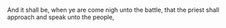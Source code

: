 And it shall be, when ye are come nigh unto the battle, that the priest shall approach and speak unto the people,
